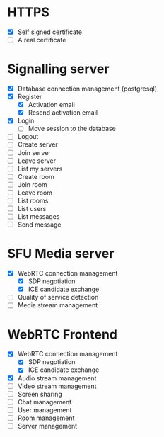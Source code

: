# HTTPS
- [x] Self signed certificate
- [ ] A real certificate
# Signalling server
- [x] Database connection management (postgresql)
- [x] Register
  - [x] Activation email
  - [x] Resend activation email
- [x] Login
  - [ ] Move session to the database
- [ ] Logout
- [ ] Create server
- [ ] Join server
- [ ] Leave server
- [ ] List my servers
- [ ] Create room
- [ ] Join room
- [ ] Leave room
- [ ] List rooms
- [ ] List users
- [ ] List messages
- [ ] Send message
# SFU Media server
- [x] WebRTC connection management
  - [x] SDP negotiation
  - [x] ICE candidate exchange
- [ ] Quality of service detection
- [ ] Media stream management
# WebRTC Frontend
- [x] WebRTC connection management
  - [x] SDP negotiation
  - [x] ICE candidate exchange
- [x] Audio stream management
- [ ] Video stream management
- [ ] Screen sharing
- [ ] Chat management
- [ ] User management
- [ ] Room management
- [ ] Server management